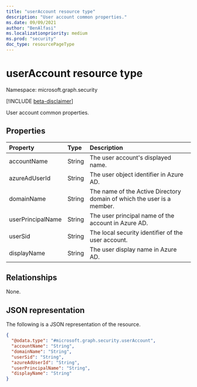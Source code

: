 ```yaml
---
title: "userAccount resource type"
description: "User account common properties."
ms.date: 09/09/2021
author: "BenAlfasi"
ms.localizationpriority: medium
ms.prod: "security"
doc_type: resourcePageType
---
```


# userAccount resource type

Namespace: microsoft.graph.security

[!INCLUDE [beta-disclaimer](../../includes/beta-disclaimer.md)]

User account common properties.

## Properties
|Property|Type|Description|
|:---|:---|:---|
|accountName|String|The user account's displayed name.|
|azureAdUserId|String|The user object identifier in Azure AD.|
|domainName|String|The name of the Active Directory domain of which the user is a member.|
|userPrincipalName|String|The user principal name of the account in Azure AD.|
|userSid|String|The local security identifier of the user account.|
|displayName|String|The user display name in Azure AD.|

## Relationships
None.

## JSON representation
The following is a JSON representation of the resource.
<!-- {
  "blockType": "resource",
  "@odata.type": "microsoft.graph.security.userAccount"
}
-->
``` json
{
  "@odata.type": "#microsoft.graph.security.userAccount",
  "accountName": "String",
  "domainName": "String",
  "userSid": "String",
  "azureAdUserId": "String",
  "userPrincipalName": "String",
  "displayName": "String"
}
```
